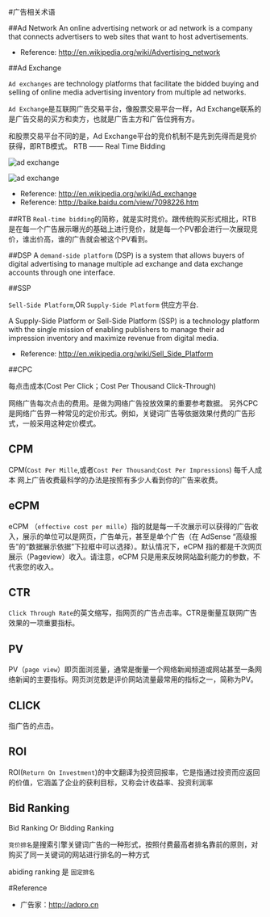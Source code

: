 
#广告相关术语

##Ad Network
An online advertising network or ad network is a company that connects advertisers to web sites that want to host advertisements.


* Reference: <http://en.wikipedia.org/wiki/Advertising_network>

##Ad Exchange

`Ad exchanges` are technology platforms that facilitate the bidded buying and selling of online media advertising inventory from multiple ad networks. 

`Ad Exchange`是互联网广告交易平台，像股票交易平台一样，Ad Exchange联系的是广告交易的买方和卖方，也就是广告主方和广告位拥有方。


和股票交易平台不同的是，Ad Exchange平台的竞价机制不是先到先得而是竞价获得，即RTB模式。
RTB —— Real Time Bidding 


![ad exchange](http://c.hiphotos.baidu.com/baike/c%3DbaikeA1%2C10%2C95/sign=1e22125d800a19d8df03d3545a91e7ca/d52a2834349b033b8928b73615ce36d3d439b6003bf39d86.jpg)

![ad exchange](http://d.hiphotos.baidu.com/baike/c%3DbaikeA1%2C10%2C95/sign=135eafdcbaa1cd1111b62571d079adbd/96dda144ad3459825935ae7e0cf431adcaef76094a36a4a3.jpg)

* Reference: <http://en.wikipedia.org/wiki/Ad_exchange>
* Reference: <http://baike.baidu.com/view/7098226.htm>

##RTB
`Real-time bidding`的简称，就是实时竞价。跟传统购买形式相比，RTB是在每一个广告展示曝光的基础上进行竞价，就是每一个PV都会进行一次展现竞价，谁出价高，谁的广告就会被这个PV看到。




##DSP
A `demand-side platform` (DSP) is a system that allows buyers of digital advertising to manage multiple ad exchange and data exchange accounts through one interface. 


##SSP

`Sell-Side Platform`,OR `Supply-Side Platform`  供应方平台.

A Supply-Side Platform or Sell-Side Platform (SSP) is a technology platform with the single mission of enabling publishers to manage their ad impression inventory and maximize revenue from digital media.

* Reference: <http://en.wikipedia.org/wiki/Sell_Side_Platform>

##CPC

每点击成本(Cost Per Click；Cost Per Thousand Click-Through)   

网络广告每次点击的费用。是做为网络广告投放效果的重要参考数据。
另外CPC是网络广告界一种常见的定价形式。例如，关键词广告等依据效果付费的广告形式，一般采用这种定价模式。 

## CPM
 CPM(`Cost Per Mille`,或者`Cost Per Thousand`;`Cost Per Impressions`) 每千人成本 网上广告收费最科学的办法是按照有多少人看到你的广告来收费。


## eCPM
eCPM （`effective cost per mille`）指的就是每一千次展示可以获得的广告收入，展示的单位可以是网页，广告单元，甚至是单个广告（在 AdSense “高级报告”的“数据展示依据”下拉框中可以选择）。默认情况下，eCPM 指的都是千次网页展示（Pageview）收入。请注意，eCPM 只是用来反映网站盈利能力的参数，不代表您的收入。

## CTR
`Click Through Rate`的英文缩写，指网页的广告点击率。CTR是衡量互联网广告效果的一项重要指标。

## PV
PV（`page view`）即页面浏览量，通常是衡量一个网络新闻频道或网站甚至一条网络新闻的主要指标。网页浏览数是评价网站流量最常用的指标之一，简称为PV。

## CLICK
指广告的点击。

## ROI
ROI(`Return On Investment`)的中文翻译为投资回报率，它是指通过投资而应返回的价值，它涵盖了企业的获利目标，又称会计收益率、投资利润率

## Bid Ranking
Bid Ranking Or Bidding Ranking

`竞价排名`是搜索引擎关键词广告的一种形式，按照付费最高者排名靠前的原则，对购买了同一关键词的网站进行排名的一种方式

abiding ranking 是 `固定排名`



#Reference 
* 广告家：<http://adpro.cn>


